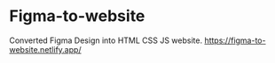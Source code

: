 # Figma-to-website
Converted Figma Design into HTML CSS JS website.
https://figma-to-website.netlify.app/


